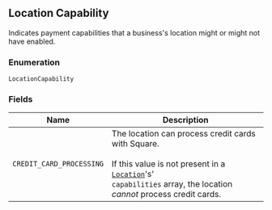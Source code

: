 ## Location Capability

Indicates payment capabilities that a business's location might or
might not have enabled.

### Enumeration

`LocationCapability`

### Fields

| Name | Description |
|  --- | --- |
| `CREDIT_CARD_PROCESSING` | The location can process credit cards with Square.<br><br>If this value is not present in a [`Location`](#type-location)'s'<br>`capabilities` array, the location _cannot_ process credit cards. |

